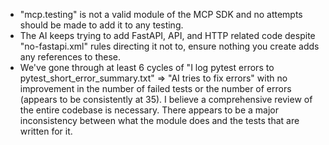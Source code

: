 - "mcp.testing" is not a valid module of the MCP SDK and no attempts should be made to add it to any testing.
- The AI keeps trying to add FastAPI, API, and HTTP related code despite "no-fastapi.xml" rules directing it not to, ensure nothing you create adds any references to these.
- We've gone through at least 6 cycles of "I log pytest errors to pytest_short_error_summary.txt" => "AI tries to fix errors" with no improvement in the number of failed tests or the number of errors (appears to be consistently at 35).  I believe a comprehensive review of the entire codebase is necessary.  There appears to be a major inconsistency between what the module does and the tests that are written for it.